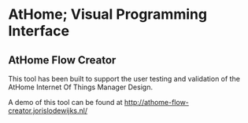 # AtHome; Visual Programming Interface

## AtHome Flow Creator
This tool has been built to support the user testing and validation of the AtHome Internet Of Things Manager Design.

A demo of this tool can be found at http://athome-flow-creator.jorislodewijks.nl/
